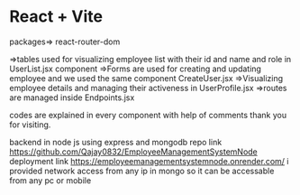 # React + Vite

packages=> react-router-dom

=>tables used for visualizing employee list with their id and name and role in UserList.jsx component
=>Forms are used for creating and updating employee and we used the same component CreateUser.jsx 
=>Visualizing employee details and managing their activeness in UserProfile.jsx
=>routes are managed inside Endpoints.jsx


codes are explained in every component with help of comments thank you for visiting.

backend in node js using express and mongodb
repo link https://github.com/Qajay0832/EmployeeManagementSystemNode
deployment link https://employeemanagementsystemnode.onrender.com/
i provided network access from any ip in mongo so it can be accessable from any pc or mobile
